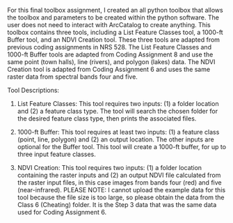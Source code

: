 For this final toolbox assignment, I created an all python toolbox that allows the toolbox and parameters to be created within the python software. The user does not need to interact with ArcCatalog to create anything. This toolbox contains three tools, including a List Feature Classes tool, a 1000-ft Buffer tool, and an NDVI Creation tool. These three tools are adapted from previous coding assignments in NRS 528. The List Feature Classes and 1000-ft Buffer tools are adapted from Coding Assignment 8 and use the same point (town halls), line (rivers), and polygon (lakes) data. The NDVI Creation tool is adapted from Coding Assignment 6 and uses the same raster data from spectral bands four and five. 

Tool Descriptions:

1. List Feature Classes: This tool requires two inputs: (1) a folder location and (2) a feature class type. The tool will search the chosen folder for the desired feature class type, then prints the associated files.

2. 1000-ft Buffer: This tool requires at least two inputs: (1) a feature class (point, line, polygon) and (2) an output location. The other inputs are optional for the Buffer tool. This tool will create a 1000-ft buffer, for up to three input feature classes. 

3. NDVI Creation: This tool requires two inputs: (1) a folder location containing the raster inputs and (2) an output NDVI file calculated from the raster input files, in this case images from bands four (red) and five (near-infrared). PLEASE NOTE: I cannot upload the example data for this tool because the file size is too large, so please obtain the data from the Class 6 (Cheating) folder. It is the Step 3 data that was the same data used for Coding Assignment 6. 
